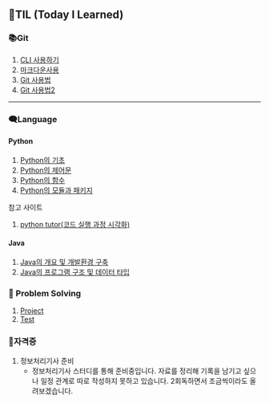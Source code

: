 ## 🌱TIL (Today I Learned)

### 📚Git

1. [CLI 사용하기](./beginner/CLI.md)
2. [마크다운사용](./beginner/마크다운(Markdown).md)
3. [Git 사용법](./beginner/git.md)
4. [Git 사용법2](./beginner/git2.md)

---

### 🗨Language

#### Python

1. [Python의 기초](./language/Python/Python.md)
2. [Python의 제어문](./language/Python/Python2(control_statement).md)
3. [Python의 함수](./language/Python/Python3(function).md)
4. [Python의 모듈과 패키지](./language/Python/Python4(module_and_package).md)

참고 사이트

1. [python tutor(코드 실행 과정 시각화)](https://pythontutor.com/visualize.html#mode=edit)

#### Java

1. [Java의 개요 및 개발환경 구축](./language/Java/Java(개요_및_환경_구축).md)
2. [Java의 프로그램 구조 및 데이터 타입](./language/Java/Java2(구조_및_데이터_타입).md)

### 📝 Problem Solving
1. [Project](./problem_solving/Project/)
2. [Test](./problem_solving/monthly_test)



### 📌자격증

1. 정보처리기사 준비
   * 정보처리기사 스터디를 통해 준비중입니다. 자료를 정리해 기록을 남기고 싶으나 일정 관계로 따로 작성하지 못하고 있습니다. 2회독하면서 조금씩이라도 올려보겠습니다.

